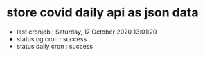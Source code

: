 # store covid daily api as json data

- last cronjob : Saturday, 17 October 2020 13:01:20
- status og cron : success
- status daily cron : success
      
      